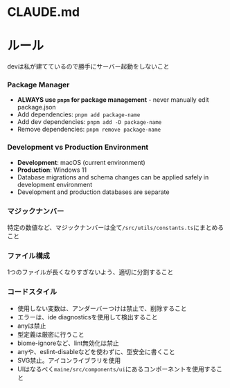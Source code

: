 # CLAUDE.md

# ルール
devは私が建てているので勝手にサーバー起動をしないこと

### Package Manager
- **ALWAYS use `pnpm` for package management** - never manually edit package.json
- Add dependencies: `pnpm add package-name`
- Add dev dependencies: `pnpm add -D package-name`
- Remove dependencies: `pnpm remove package-name`

### Development vs Production Environment
- **Development**: macOS (current environment)
- **Production**: Windows 11 
- Database migrations and schema changes can be applied safely in development environment
- Development and production databases are separate

### マジックナンバー
特定の数値など、マジックナンバーは全て`/src/utils/constants.ts`にまとめること

### ファイル構成
1つのファイルが長くなりすぎないよう、適切に分割すること

### コードスタイル
- 使用しない変数は、アンダーバーつけは禁止で、削除すること
- エラーは、ide diagnosticsを使用して検出すること
- anyは禁止
- 型定義は厳密に行うこと
- biome-ignoreなど、lint無効化は禁止
- anyや、eslint-disableなどを使わずに、型安全に書くこと
- SVG禁止。アイコンライブラリを使用
- UIはなるべく`maine/src/components/ui`にあるコンポーネントを使用すること